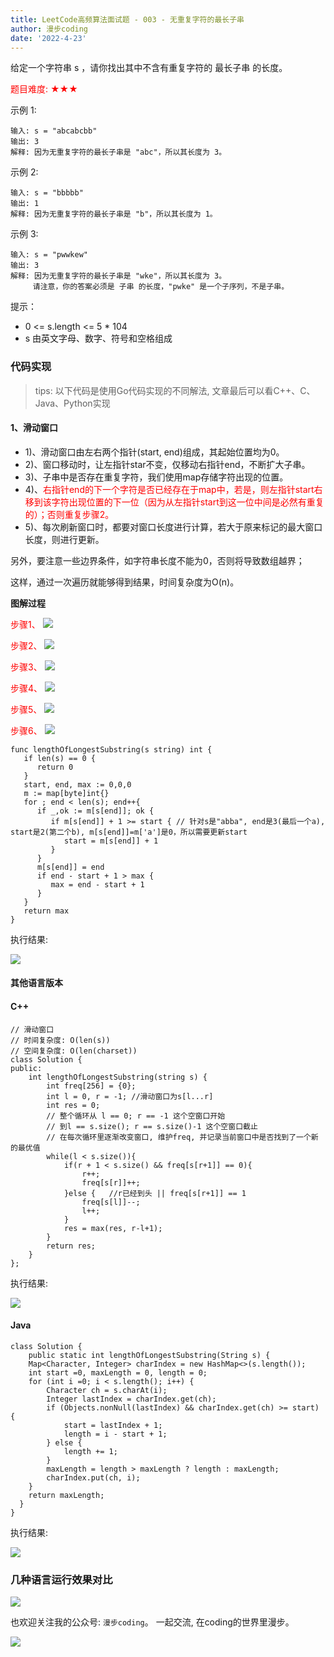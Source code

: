 ```yaml
---
title: LeetCode高频算法面试题 - 003 - 无重复字符的最长子串
author: 漫步coding
date: '2022-4-23'
---
```


给定一个字符串 s ，请你找出其中不含有重复字符的 最长子串 的长度。

<font color=#FF000 >题目难度: ★★★</font>

示例 1:

```
输入: s = "abcabcbb"
输出: 3 
解释: 因为无重复字符的最长子串是 "abc"，所以其长度为 3。
```

示例 2:

```
输入: s = "bbbbb"
输出: 1
解释: 因为无重复字符的最长子串是 "b"，所以其长度为 1。
```

示例 3:

```
输入: s = "pwwkew"
输出: 3
解释: 因为无重复字符的最长子串是 "wke"，所以其长度为 3。
     请注意，你的答案必须是 子串 的长度，"pwke" 是一个子序列，不是子串。
```

提示：

- 0 <= s.length <= 5 * 104
- s 由英文字母、数字、符号和空格组成

### 代码实现

> tips: 以下代码是使用Go代码实现的不同解法, 文章最后可以看C++、C、Java、Python实现

#### 1、滑动窗口

- 1)、滑动窗口由左右两个指针(start, end)组成，其起始位置均为0。  
- 2)、窗口移动时，让左指针star不变，仅移动右指针end，不断扩大子串。   
- 3)、子串中是否存在重复字符，我们使用map存储字符出现的位置。     
- 4)、<font color=#FF000 >右指针end的下一个字符是否已经存在于map中，若是，则左指针start右移到该字符出现位置的下一位（因为从左指针start到这一位中间是必然有重复的）；否则重复步骤2。</font>   
- 5)、每次刷新窗口时，都要对窗口长度进行计算，若大于原来标记的最大窗口长度，则进行更新。  

另外，要注意一些边界条件，如字符串长度不能为0，否则将导致数组越界；  

这样，通过一次遍历就能够得到结果，时间复杂度为O(n)。

**图解过程**

<font color=#FF000 >步骤1、</font>
![](https://images.xiaozhuanlan.com/uploads/photo/2022/4292a98a-5ab8-45d9-9863-b0ffaf594fcd.png)

<font color=#FF000 >步骤2、</font>
![](https://images.xiaozhuanlan.com/uploads/photo/2022/53470873-01fd-497d-91ba-59eb3714c3b8.png)

<font color=#FF000 >步骤3、</font>
![](https://images.xiaozhuanlan.com/uploads/photo/2022/22d77430-7824-40f8-9b03-fc1664155b69.png)

<font color=#FF000 >步骤4、</font>
![](https://images.xiaozhuanlan.com/uploads/photo/2022/949f080e-3bf7-48f5-873d-7104957ac4a1.png)

<font color=#FF000 >步骤5、</font>
![](https://images.xiaozhuanlan.com/uploads/photo/2022/e51e697e-e715-45b7-88e3-7813a27e6f2e.png)

<font color=#FF000 >步骤6、</font>
![](https://images.xiaozhuanlan.com/uploads/photo/2022/9a359d66-7362-4b72-a5df-56a2cbfbf8b2.png)


```
func lengthOfLongestSubstring(s string) int {
   if len(s) == 0 {
      return 0
   }
   start, end, max := 0,0,0
   m := map[byte]int{}
   for ; end < len(s); end++{
      if _,ok := m[s[end]]; ok {
         if m[s[end]] + 1 >= start { // 针对s是"abba", end是3(最后一个a), start是2(第二个b), m[s[end]]=m['a']是0，所以需要更新start
            start = m[s[end]] + 1   
         }
      }
      m[s[end]] = end
      if end - start + 1 > max {
         max = end - start + 1
      }
   }
   return max
}
```

执行结果:

![](https://images.xiaozhuanlan.com/uploads/photo/2022/05eca3d7-be49-4d46-b96a-030f10f4184d.png)


#### 其他语言版本

#### C++

```
// 滑动窗口
// 时间复杂度: O(len(s))
// 空间复杂度: O(len(charset))
class Solution {
public:
    int lengthOfLongestSubstring(string s) {
        int freq[256] = {0};
        int l = 0, r = -1; //滑动窗口为s[l...r]
        int res = 0;
        // 整个循环从 l == 0; r == -1 这个空窗口开始
        // 到l == s.size(); r == s.size()-1 这个空窗口截止
        // 在每次循环里逐渐改变窗口, 维护freq, 并记录当前窗口中是否找到了一个新的最优值
        while(l < s.size()){
            if(r + 1 < s.size() && freq[s[r+1]] == 0){
                r++;
                freq[s[r]]++;
            }else {   //r已经到头 || freq[s[r+1]] == 1
                freq[s[l]]--;
                l++;
            }
            res = max(res, r-l+1);
        }
        return res;
    }
};
```
执行结果:

![](https://images.xiaozhuanlan.com/uploads/photo/2022/48040e85-6582-4794-af54-6a7826455bf3.png)

#### Java

```
class Solution {
    public static int lengthOfLongestSubstring(String s) {
    Map<Character, Integer> charIndex = new HashMap<>(s.length());
    int start =0, maxLength = 0, length = 0;
    for (int i =0; i < s.length(); i++) {
        Character ch = s.charAt(i);
        Integer lastIndex = charIndex.get(ch);
        if (Objects.nonNull(lastIndex) && charIndex.get(ch) >= start) {
            start = lastIndex + 1;
            length = i - start + 1;
        } else {
            length += 1;
        }
        maxLength = length > maxLength ? length : maxLength;
        charIndex.put(ch, i);
    }
    return maxLength;
  }
}
```

执行结果:


![](https://images.xiaozhuanlan.com/uploads/photo/2022/16b90f88-fbd5-4be2-92c8-5501b65f416f.png)


### 几种语言运行效果对比

![](https://images.xiaozhuanlan.com/uploads/photo/2022/cf9f67ca-00b4-4c64-982c-75146d6ff468.png)


也欢迎关注我的公众号: `漫步coding`。 一起交流, 在coding的世界里漫步。

![](https://images.xiaozhuanlan.com/uploads/photo/2022/5cb0c91e-fd83-4a04-8df6-65fb602b3834.png)
